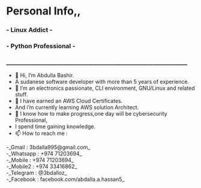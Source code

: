 # Personal Info,,
### - Linux Addict -
### - Python Professional -
### ______________________________________________________________
- 👋 Hi, I’m Abdulla Bashir.
- A sudanese software developer with more than 5 years of experience.
- 👀 I’m an electronics passionate, CLI environment, GNU/Linux and related stuff.
- 🌱 I have earned an AWS Cloud Certificates.
- And i’m currently learning AWS solution Architect.
- 💞️ I know how to make progress,one day will be cybersecurity Professional,
- I spend time gaining knowledge.
- 📫 How to reach me :
<div>-_Gmail     : 3bdalla995@gmail.com_</div>
<div>-_Whatsapp  : +974 71203694_</div>
<div>-_Mobile    : +974 71203694_</div>
<div>-_Mobile2   : +974 33416862_</div>
<div>-_Telegram  : @3bdalloz_</div>
<div>-_Facebook  : facebook.com/abdalla.a.hassan5_</div>
